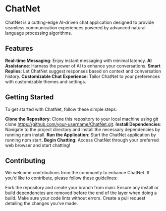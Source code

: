 
# ChatNet
ChatNet is a cutting-edge AI-driven chat application designed to provide seamless communication experiences powered by advanced natural language processing algorithms.

## Features
**Real-time Messaging**: Enjoy instant messaging with minimal latency.
**AI Assistance**: Harness the power of AI to enhance your conversations.
**Smart Replies**: Let ChatNet suggest responses based on context and conversation history.
**Customizable Chat Experience**: Tailor ChatNet to your preferences with customizable themes and settings.

## Getting Started
To get started with ChatNet, follow these simple steps:

**Clone the Repository**: Clone this repository to your local machine using git clone https://github.com/your-username/ChatNet.git.
**Install Dependencies**: Navigate to the project directory and install the necessary dependencies by running npm install.
**Run the Application**: Start the ChatNet application by running npm start.
**Begin Chatting**: Access ChatNet through your preferred web browser and start chatting!
## Contributing
We welcome contributions from the community to enhance ChatNet. If you'd like to contribute, please follow these guidelines:

Fork the repository and create your branch from main.
Ensure any install or build dependencies are removed before the end of the layer when doing a build.
Make sure your code lints without errors.
Create a pull request detailing the changes you've made.
